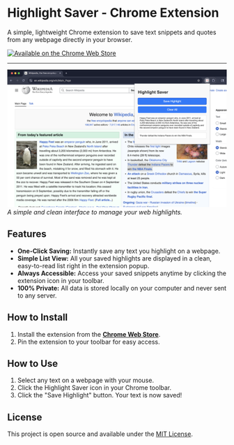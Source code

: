 # Highlight Saver - Chrome Extension

A simple, lightweight Chrome extension to save text snippets and quotes from any webpage directly in your browser.

[![Available on the Chrome Web Store](https://storage.googleapis.com/web-dev-uploads/image/WlD8wC6g8khYWPJUsQceQkhXSlv1/iNEddTyWiMfLGT3i6D0R.png)](https://chromewebstore.google.com/detail/highlight-saver/koakbmhllmckdfmfghcakcnageegfici)

---

![Screenshot of Highlight Saver in action](https://github.com/aagamrmehta/highlight-saver-chrome-extension/blob/0991853b63ef099ba4cf1863a9a6bb3d123b79e4/Highlight%20Saver%20ext%20ss.png) 
*A simple and clean interface to manage your web highlights.*

## Features

* **One-Click Saving:** Instantly save any text you highlight on a webpage.
* **Simple List View:** All your saved highlights are displayed in a clean, easy-to-read list right in the extension popup.
* **Always Accessible:** Access your saved snippets anytime by clicking the extension icon in your toolbar.
* **100% Private:** All data is stored locally on your computer and never sent to any server.

## How to Install

1.  Install the extension from the **[Chrome Web Store](https://chromewebstore.google.com/detail/highlight-saver/koakbmhllmckdfmfghcakcnageegfici)**.
2.  Pin the extension to your toolbar for easy access.

## How to Use

1.  Select any text on a webpage with your mouse.
2.  Click the Highlight Saver icon in your Chrome toolbar.
3.  Click the "Save Highlight" button. Your text is now saved!

## License

This project is open source and available under the [MIT License](LICENSE).
